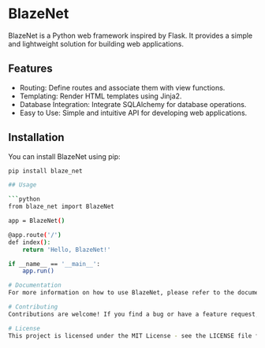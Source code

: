 # BlazeNet

BlazeNet is a Python web framework inspired by Flask. It provides a simple and lightweight solution for building web applications.

## Features

- Routing: Define routes and associate them with view functions.
- Templating: Render HTML templates using Jinja2.
- Database Integration: Integrate SQLAlchemy for database operations.
- Easy to Use: Simple and intuitive API for developing web applications.

## Installation

You can install BlazeNet using pip:

```bash
pip install blaze_net

## Usage

```python
from blaze_net import BlazeNet

app = BlazeNet()

@app.route('/')
def index():
    return 'Hello, BlazeNet!'

if __name__ == '__main__':
    app.run()

# Documentation
For more information on how to use BlazeNet, please refer to the documentation.

# Contributing
Contributions are welcome! If you find a bug or have a feature request, please open an issue or submit a pull request.

# License
This project is licensed under the MIT License - see the LICENSE file for details.
